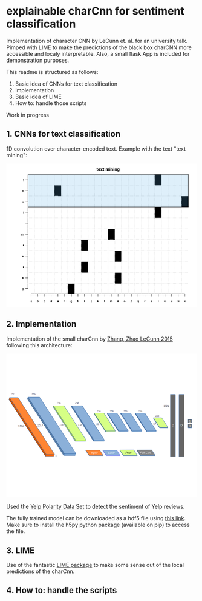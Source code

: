 # explainable charCnn for sentiment classification 
Implementation of character CNN by LeCunn et. al. for an university talk. Pimped with LIME to make the predictions of the black box charCNN more accessible and localy interpretable. Also, a small flask App is included for demonstration purposes. 


This readme is structured as follows:

1. Basic idea of CNNs for text classification
2. Implementation 
3. Basic idea of LIME
4. How to: handle those scripts

Work in progress

## 1. CNNs for text classification

1D convolution over character-encoded text. Example with the text "text mining":

![animation 1D convolution](https://github.com/Goschjann/charCnn/blob/master/images/cnnFilter.gif)

## 2. Implementation

Implementation of the small charCnn by [Zhang, Zhao LeCunn 2015](https://arxiv.org/abs/1509.01626) following this architecture:

![architecture](images/ccnnArch.png)

Used the [Yelp Polarity Data Set](https://drive.google.com/drive/folders/0Bz8a_Dbh9Qhbfll6bVpmNUtUcFdjYmF2SEpmZUZUcVNiMUw1TWN6RDV3a0JHT3kxLVhVR2M) to detect the sentiment of Yelp reviews.

The fully trained model can be downloaded as a hdf5 file using [this link](https://janngoschenhofer.ocloud.de/index.php/s/SlJgMKuaiA5f1Eu). Make sure to install the h5py python package (available on pip) to access the file. 

## 3. LIME

Use of the fantastic [LIME package](https://github.com/marcotcr/lime) to make some sense out of the local predictions of the charCnn. 

## 4. How to: handle the scripts


